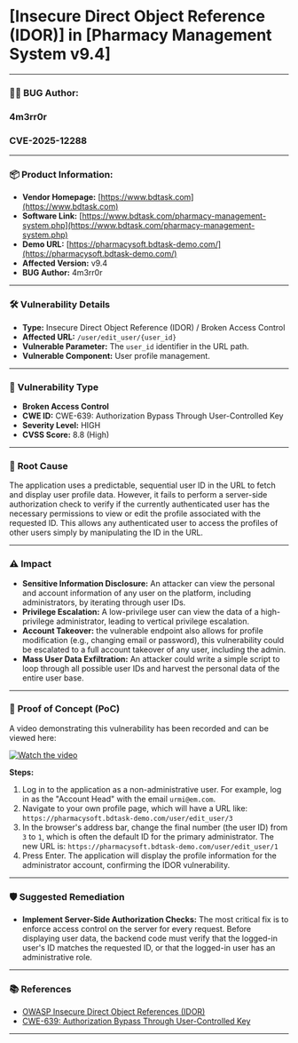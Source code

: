 # [Insecure Direct Object Reference (IDOR)] in [Pharmacy Management System v9.4]

---

### 👨‍💻 **BUG Author:**

### 4m3rr0r

### CVE-2025-12288

---

### 📦 **Product Information:**

* **Vendor Homepage:** [https://www.bdtask.com](https://www.bdtask.com)
* **Software Link:** [https://www.bdtask.com/pharmacy-management-system.php](https://www.bdtask.com/pharmacy-management-system.php)
* **Demo URL:** [https://pharmacysoft.bdtask-demo.com/](https://pharmacysoft.bdtask-demo.com/)
* **Affected Version:** v9.4
* **BUG Author:** 4m3rr0r

---

### 🛠 **Vulnerability Details**

* **Type:** Insecure Direct Object Reference (IDOR) / Broken Access Control
* **Affected URL:** `/user/edit_user/{user_id}`
* **Vulnerable Parameter:** The `user_id` identifier in the URL path.
* **Vulnerable Component:** User profile management.

---

### 🧨 **Vulnerability Type**

* **Broken Access Control**
* **CWE ID:** CWE-639: Authorization Bypass Through User-Controlled Key
* **Severity Level:** HIGH
* **CVSS Score:** 8.8 (High)

---

### 🧬 **Root Cause**

The application uses a predictable, sequential user ID in the URL to fetch and display user profile data. However, it fails to perform a server-side authorization check to verify if the currently authenticated user has the necessary permissions to view or edit the profile associated with the requested ID. This allows any authenticated user to access the profiles of other users simply by manipulating the ID in the URL.

---

### ⚠️ **Impact**

* **Sensitive Information Disclosure:** An attacker can view the personal and account information of any user on the platform, including administrators, by iterating through user IDs.
* **Privilege Escalation:** A low-privilege user can view the data of a high-privilege administrator, leading to vertical privilege escalation.
* **Account Takeover:** the vulnerable endpoint also allows for profile modification (e.g., changing email or password), this vulnerability could be escalated to a full account takeover of any user, including the admin.
* **Mass User Data Exfiltration:** An attacker could write a simple script to loop through all possible user IDs and harvest the personal data of the entire user base.

---

### 🔬 **Proof of Concept (PoC)**

A video demonstrating this vulnerability has been recorded and can be viewed here:


[![Watch the video](https://img.youtube.com/vi/Tr2LKs0bVAg/0.jpg)](https://youtu.be/Tr2LKs0bVAg)



**Steps:**

1.  Log in to the application as a non-administrative user. For example, log in as the "Account Head" with the email `urmi@em.com`.
2.  Navigate to your own profile page, which will have a URL like:
    `https://pharmacysoft.bdtask-demo.com/user/edit_user/3`
3.  In the browser's address bar, change the final number (the user ID) from `3` to `1`, which is often the default ID for the primary administrator. The new URL is:
    `https://pharmacysoft.bdtask-demo.com/user/edit_user/1`
4.  Press Enter. The application will display the profile information for the administrator account, confirming the IDOR vulnerability.

---

### 🛡 **Suggested Remediation**

* **Implement Server-Side Authorization Checks:** The most critical fix is to enforce access control on the server for every request. Before displaying user data, the backend code must verify that the logged-in user's ID matches the requested ID, or that the logged-in user has an administrative role.

---

### 📚 **References**

* [OWASP Insecure Direct Object References (IDOR)](https://owasp.org/www-project-top-ten/2017/A5_2017-Broken_Access_Control)
* [CWE-639: Authorization Bypass Through User-Controlled Key](https://cwe.mitre.org/data/definitions/639.html)

---
